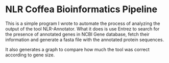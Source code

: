 # NLR Coffea Bioinformatics Pipeline 
This is a simple program I wrote to automate the process of analyzing the output of the tool NLR-Annotator. What it does is use Entrez to search for the presence of annotated genes in NCBI Gene database, fetch their information and generate a fasta file with the annotated protein sequences. 

It also generates a graph to compare how much the tool was correct according to gene size.
